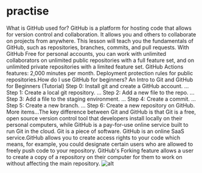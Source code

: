 # practise
What is GitHub used for? GitHub is a platform for hosting code that allows for version control and collaboration. It allows you and others to collaborate on projects from anywhere. This lesson will teach you the fundamentals of GitHub, such as repositories, branches, commits, and pull requests.
With GitHub Free for personal accounts, you can work with unlimited collaborators on unlimited public repositories with a full feature set, and on unlimited private repositories with a limited feature set. GitHub Actions features: 2,000 minutes per month. Deployment protection rules for public repositories.How do I use GitHub for beginners?
An Intro to Git and GitHub for Beginners (Tutorial)
Step 0: Install git and create a GitHub account. ...
Step 1: Create a local git repository. ...
Step 2: Add a new file to the repo. ...
Step 3: Add a file to the staging environment. ...
Step 4: Create a commit. ...
Step 5: Create a new branch. ...
Step 6: Create a new repository on GitHub.
More items...The key difference between Git and GitHub is that Git is a free, open source version control tool that developers install locally on their personal computers, while GitHub is a pay-for-use online service built to run Git in the cloud. Git is a piece of software. GitHub is an online SaaS service.GitHub allows you to create access rights to your code which means, for example, you could designate certain users who are allowed to freely push code to your repository. GitHub's Forking feature allows a user to create a copy of a repository on their computer for them to work on without affecting the main repository.
![alt](https://gratisography.com/wp-content/uploads/2025/01/gratisography-dog-vacation-800x525.jpg)